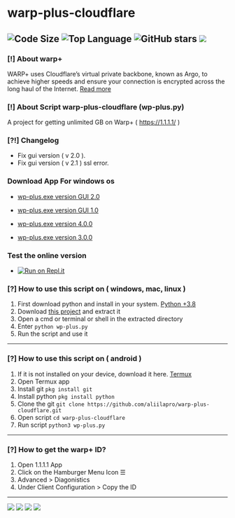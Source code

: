 # warp-plus-cloudflare
![Code Size](https://img.shields.io/github/languages/code-size/aliilapro/warp-plus-cloudflare) ![Top Language](https://img.shields.io/github/languages/top/aliilapro/warp-plus-cloudflare) ![GitHub stars](https://img.shields.io/github/stars/aliilapro/warp-plus-cloudflare) ![](https://img.shields.io/badge/The%20Long%20Hope-%F0%9F%98%8E%E2%9C%8C-green)
--------------------------------------------------------------------

### [!] About warp+
WARP+ uses Cloudflare’s virtual private backbone, known as Argo, to achieve higher speeds and ensure your connection is encrypted across the long haul of the Internet. [Read more](https://blog.cloudflare.com/announcing-warp-plus/)

### [!] About Script warp-plus-cloudflare (wp-plus.py)
A project for getting unlimited GB on Warp+ ( https://1.1.1.1/ ) 

### [?!] Changelog

- Fix gui version ( v 2.0 ).
- Fix gui version ( v 2.1 ) ssl error.

### Download App For windows os

- [wp-plus.exe version GUI 2.0](https://github.com/ALIILAPRO/warp-plus-cloudflare/releases/download/gui-v2/wp-plus.GUI.zip)

- [wp-plus.exe version GUI 1.0](http://bayanbox.ir/download/3829072951471573362/wp-plus-GUI.zip)

- [wp-plus.exe version 4.0.0](http://bayanbox.ir/download/3113538751570579786/wp-plus-version4.0.zip)

- [wp-plus.exe version 3.0.0](http://bayanbox.ir/download/6017786215883517166/wp-plus.zip)

 ### Test the online version
 
 - [![Run on Repl.it](https://repl.it/badge/github/aliilapro/warp)](https://warp.aliilapro.repl.run)

### [?] How to use this script on ( windows, mac, linux )
1. First download python and install in your system. [Python +3.8](https://www.python.org/downloads/)
2. Download [this project](https://github.com/aliilapro/warp-plus-cloudflare/archive/master.zip) and extract it
3. Open a cmd or terminal or shell in the extracted directory
4. Enter `python wp-plus.py`
5. Run the script and use it
--------------------------------------------------------------------
### [?] How to use this script on ( android )
1. If it is not installed on your device, download it here. [Termux](https://play.google.com/store/apps/details?id=com.termux&hl=en_GB)
2. Open Termux app
3. Install git    `pkg install git`
4. Install python `pkg install python`
5. Clone the git  `git clone https://github.com/aliilapro/warp-plus-cloudflare.git`
6. Open script    `cd warp-plus-cloudflare`
7. Run script     `python3 wp-plus.py`
--------------------------------------------------------------------
### [?] How to get the warp+ ID?
1. Open 1.1.1.1 App
2. Click on the Hamburger Menu Icon ☰
3. Advanced > Diagonistics
4. Under Client Configuration > Copy the ID
--------------------------------------------------------------------
![](https://github.com/ALIILAPRO/warp-plus-cloudflare/blob/master/sc/sc-g.png)
![](https://github.com/ALIILAPRO/warp-plus-cloudflare/blob/master/sc/sc-m.png)
![](https://github.com/ALIILAPRO/warp-plus-cloudflare/blob/master/sc/sc-p.png)
![](https://github.com/ALIILAPRO/warp-plus-cloudflare/blob/master/sc/sc-d.png)
